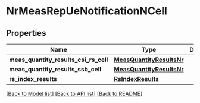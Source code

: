 # NrMeasRepUeNotificationNCell

## Properties
Name | Type | Description | Notes
------------ | ------------- | ------------- | -------------
**meas_quantity_results_csi_rs_cell** | [**MeasQuantityResultsNr**](MeasQuantityResultsNr.md) |  | [optional] 
**meas_quantity_results_ssb_cell** | [**MeasQuantityResultsNr**](MeasQuantityResultsNr.md) |  | [optional] 
**rs_index_results** | [**RsIndexResults**](RsIndexResults.md) |  | [optional] 

[[Back to Model list]](../README.md#documentation-for-models) [[Back to API list]](../README.md#documentation-for-api-endpoints) [[Back to README]](../README.md)

